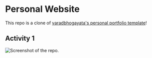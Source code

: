 # Personal Website 
This repo is a clone of [varadbhogayata's personal portfolio template](https://github.com/varadbhogayata/varadbhogayata.github.io)! 

## Activity 1
![Screenshot of the repo.](https://myoctocat.com/screenshots)
